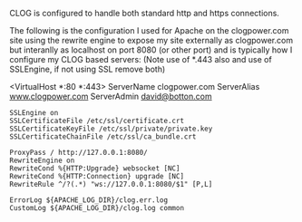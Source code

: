 CLOG is configured to handle both standard http and https connections.

The following is the configuration I used for Apache on the clogpower.com
site using the rewrite engine to expose my site externally as clogpower.com
but interanlly as localhost on port 8080 (or other port) and is typically 
how I configure my CLOG based servers:
(Note use of *.443 also and use of SSLEngine, if not using SSL remove both)

<VirtualHost *:80 *:443>
    ServerName clogpower.com
    ServerAlias www.clogpower.com
    ServerAdmin david@botton.com

    SSLEngine on
    SSLCertificateFile /etc/ssl/certificate.crt
    SSLCertificateKeyFile /etc/ssl/private/private.key
    SSLCertificateChainFile /etc/ssl/ca_bundle.crt

    ProxyPass / http://127.0.0.1:8080/
    RewriteEngine on
    RewriteCond %{HTTP:Upgrade} websocket [NC]
    RewriteCond %{HTTP:Connection} upgrade [NC]
    RewriteRule ^/?(.*) "ws://127.0.0.1:8080/$1" [P,L]

    ErrorLog ${APACHE_LOG_DIR}/clog.err.log
    CustomLog ${APACHE_LOG_DIR}/clog.log common
</VirtualHost>
